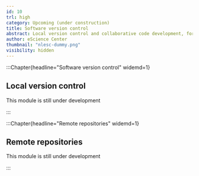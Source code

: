 ```yaml
---
id: 10
trl: high
category: Upcoming (under construction)
title: Software version control
abstract: Local version control and collaborative code development, for example using Git and GitHub
author: eScience Center
thumbnail: "nlesc-dummy.png"
visibility: hidden
---
```


:::Chapter{headline="Software version control" widemd=1}
## Local version control

This module is still under development


:::

:::Chapter{headline="Remote repositories" widemd=1}
## Remote repositories

This module is still under development

:::